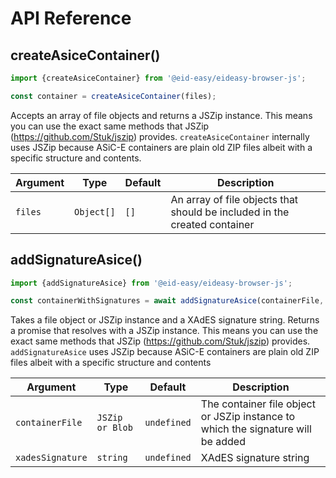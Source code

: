 # API Reference

## createAsiceContainer()
```javascript
import {createAsiceContainer} from '@eid-easy/eideasy-browser-js';

const container = createAsiceContainer(files);
```
Accepts an array of file objects and returns a JSZip instance. This means you can use the exact same methods that JSZip (https://github.com/Stuk/jszip) provides. ``createAsiceContainer`` internally uses JSZip because ASiC-E containers are plain old ZIP files albeit with a specific structure and contents.

Argument | Type | Default | Description
------ | ---- | ------- | -----------
``files`` | ``Object[]`` | ``[]`` | An array of file objects that should be included in the created container


## addSignatureAsice()
```javascript
import {addSignatureAsice} from '@eid-easy/eideasy-browser-js';

const containerWithSignatures = await addSignatureAsice(containerFile,  xadesSignature);
```
Takes a file object or JSZip instance and a XAdES signature string. Returns a promise that resolves with a JSZip instance.
This means you can use the exact same methods that JSZip (https://github.com/Stuk/jszip) provides.
``addSignatureAsice`` uses JSZip because ASiC-E containers are plain old ZIP files albeit with a specific structure and contents

Argument | Type | Default | Description
------ | ---- | ------- | -----------
``containerFile`` | ``JSZip or Blob`` | ``undefined`` | The container file object or JSZip instance to which the signature will be added
``xadesSignature`` | ``string`` | ``undefined`` | XAdES signature string
